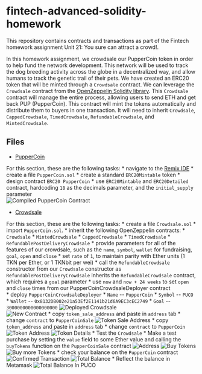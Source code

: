 # fintech-advanced-solidity-homework

This repository contains contracts and transactions as part of the Fintech homework assignment Unit 21: You sure can attract a crowd!.

In this homework assignment, we crowdsale our PupperCoin token in order to help fund the network development. This network will be used to track the dog breeding activity across the globe in a decentralized way, and allow humans to track the genetic trail of their pets. We have created an ERC20 token that will be minted through a `Crowdsale` contract. We can leverage the `Crowdsale` contract from the [OpenZeppelin Solidity library](https://docs.openzeppelin.com/contracts/2.x/). This `Crowdsale` contract will manage the entire process, allowing users to send ETH and get back PUP (PupperCoin). This contract will mint the tokens automatically and distribute them to buyers in one transaction. It will need to inherit `Crowdsale`, `CappedCrowdsale`, `TimedCrowdsale`, `RefundableCrowdsale`, and `MintedCrowdsale`.


## Files

- [PupperCoin](PupperCoin.sol)

For this section, these are the following tasks:
    * navigate to the [Remix IDE](https://remix.ethereum.org/#optimize=false&runs=200&evmVersion=null&version=soljson-v0.8.4+commit.c7e474f2.js)
    * create a file `PupperCoin.sol`
    * create a standard `ERC20Mintable` token
    * design contract `ERC20 PupperCoin`
        * use `ERC20Mintable` and `ERC20Detailed` contract, hardcoding `18` as the decimals parameter, and the `initial_supply` parameter        
        ![Compiled PupperCoin Contract](./Images/compiled_puppercoin.png)


- [Crowdsale](Crowdsale.sol)

For this section, these are the following tasks:
    * create a file `Crowdsale.sol`
    * import `PupperCoin.sol`.
    * inherit the following OpenZeppelin contracts:
        * `Crowdsale`
        * `MintedCrowdsale`
        * `CappedCrowdsale`
        * `TimedCrowdsale`
        * `RefundablePostDeliveryCrowdsale`
    * provide parameters for all of the features of our crowdsale, such as the `name`, `symbol`, `wallet` for fundraising, `goal`, `open` and `close`
    * set `rate` of `1`, to maintain parity with Ether units (1 TKN per Ether, or 1 TKNbit per wei)
    * call the `RefundableCrowdsale` constructor from our `Crowdsale` constructor as `RefundablePostDeliveryCrowdsale` inherits the `RefundableCrowdsale` contract, which requires a `goal` parameter
    * use `now` and `now + 24 weeks` to set `open` and `close` times from our PupperCoinCrowdsaleDeployer contract    
    * deploy `PupperCoinCrowdsaleDeployer`
        * `Name` -- `PupperCoin`
        * `Symbol` -- `PUCO`
        * `Wallet` -- `0x8132DB002e21a53Ef2E1141b21d6A9EC3cEC2749`
        * `Goal` -- `3000000000000000000`
    ![Deployed Crowdsale](./Images/deployed_crowdsale.png)    
    ![New Contract](./Images/new_contract.png)
    * copy `token_sale_address` and paste in `address` tab
    * change `contract` to `PupperCoinSale`
    ![Token Sale Address](./Images/token_sale_address.png)
    * copy `token_address`  and paste in `address` tab
    * change `contract` to `PupperCoin`
    ![Token Address](./Images/token_address.png)
    ![Token Details](./Images/name_sym_contract.png)
    * Test the `Crowdsale`
        * Make a test purchase by setting the `value` field to some Ether value and calling the `buyTokens` function on the `PupperCoinSale` contract
        ![Address](./Images/balance_address.png)
        ![Buy Tokens](./Images/buy_tokens_pcs.png)
        ![Buy more Tokens](./Images/buy_more_tokens.png)
        * check your balance on the `PupperCoin` contract
        ![Confirmed Transaction](./Images/confirmed_tran.png)
        ![Total Balance](./Images/total_bal.png)
        * Reflect the balance in Metamask
        ![Total Balance In PUCO](./Images/token_puco_metamask_balances.png)
        
        
        
        
        

    
    
    
    
